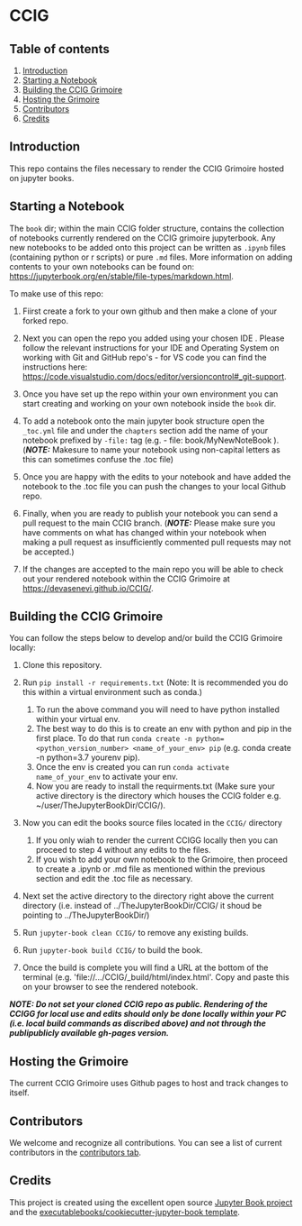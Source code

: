 # CCIG

## Table of contents

 1. [Introduction](#introduction)
 2. [Starting a Notebook](#starting-a-notebook)
 3. [Building the CCIG Grimoire](#building-the-ccig-grimoire)
 4. [Hosting the Grimoire](#hosting-the-grimoire)
 5. [Contributors](#contributors)
 6. [Credits](#credits)

## Introduction

This repo contains the files necessary to render the CCIG Grimoire hosted on jupyter books.

## Starting a Notebook

The ``book`` dir; within the main CCIG folder structure, contains the collection of notebooks currently rendered on the CCIG grimoire jupyterbook. Any new notebooks to be added onto this project can be written as ``.ipynb`` files (containing python or r scripts) or pure ``.md`` files. More information on adding contents to your own notebooks can be found on: <https://jupyterbook.org/en/stable/file-types/markdown.html>.

To make use of this repo:

1. Fiirst create a fork to your own github and then make a clone of your forked repo. 
   
2. Next you can open the repo you added using your chosen IDE . Please follow the relevant instructions for your IDE and Operating System on working with Git and GitHub repo's - for VS code you can find the instructions here: <https://code.visualstudio.com/docs/editor/versioncontrol#_git-support>.
   
3. Once you have set up the repo within your own environment you can start creating and working on your own notebook inside the ``book`` dir. 
   
4. To add a notebook onto the main jupyter book structure open the ``_toc.yml`` file and under the ``chapters`` section add the name of your notebook prefixed by ``-file:`` tag (e.g. - file: book/MyNewNoteBook ). (***NOTE:*** Makesure to name your notebook using non-capital letters as this can sometimes confuse the .toc file)
   
5. Once you are happy with the edits to your notebook and have added the notebook to the .toc file you can push the changes to your local Github repo. 
   
6. Finally, when you are ready to publish your notebook you can send a pull request to the main CCIG branch. (***NOTE:*** Please make sure you have comments on what has changed within your notebook when making a pull request as insufficiently commented pull requests may not be accepted.)
    
7. If the changes are accepted to the main repo you will be able to check out your rendered notebook within the CCIG Grimoire at <https://devasenevi.github.io/CCIG/>.

## Building the CCIG Grimoire

You can follow the steps below to develop and/or build the CCIG Grimoire locally:

1. Clone this repository.
   
2. Run `pip install -r requirements.txt` (Note: It is recommended you do this within a virtual environment such as conda.)
   1. To run the above command you will need to have python installed within your virtual env.
   2. The best way to do this is to create an env with python and pip in the first place. To do that run `conda create -n python=<python_version_number> <name_of_your_env> pip` (e.g. conda create -n python=3.7 yourenv pip).
   3. Once the env is created you can run `conda activate name_of_your_env` to activate your env.
   4. Now you are ready to install the requirments.txt (Make sure your active directory is the directory which houses the CCIG folder e.g. ~/user/TheJupyterBookDir/CCIG/).
   
3. Now you can edit the books source files located in the `CCIG/` directory 
   1. If you only wiah to render the current CCIGG locally then you can proceed to step 4 without any edits to the files.
   2. If you wish to add your own notebook to the Grimoire, then proceed to create a .ipynb or .md file as mentioned within the previous section and edit the .toc file as necessary.
   
4. Next set the active directory to the directory right above the current directory (i.e. instead of ../TheJupyterBookDir/CCIG/ it shoud be pointing to ../TheJupyterBookDir/)
   
5. Run `jupyter-book clean CCIG/` to remove any existing builds.
   
6. Run `jupyter-book build CCIG/` to build the book.
   
7. Once the build is complete you will find a URL at the bottom of the terminal (e.g. 'file://.../CCIG/_build/html/index.html'. Copy and paste this on your browser to see the rendered notebook.

***NOTE: Do not set your cloned CCIG repo as public. Rendering of the CCIGG for local use and edits should only be done locally within your PC (i.e. local build commands as discribed above) and not through the publipublicly available gh-pages version.***

## Hosting the Grimoire

The current CCIG Grimoire uses Github pages to host and track changes to itself.

## Contributors

We welcome and recognize all contributions. You can see a list of current contributors in the [contributors tab](https://github.com/DevaSenevi/CCIG/graphs/contributors).

## Credits

This project is created using the excellent open source [Jupyter Book project](https://jupyterbook.org/) and the [executablebooks/cookiecutter-jupyter-book template](https://github.com/executablebooks/cookiecutter-jupyter-book).
